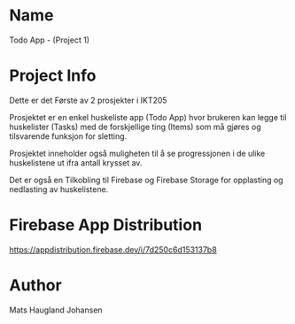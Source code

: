 # Name

Todo App - (Project 1)

# Project Info

Dette er det Første av 2 prosjekter i IKT205

Prosjektet er en enkel huskeliste app (Todo App) hvor brukeren kan legge til huskelister (Tasks) med de forskjellige ting (Items) som må gjøres og tilsvarende funksjon for sletting.

Prosjektet inneholder også muligheten til å se progressjonen i de ulike huskelistene ut ifra antall krysset av.

Det er også en Tilkobling til Firebase og Firebase Storage for opplasting og nedlasting av huskelistene.

# Firebase App Distribution

https://appdistribution.firebase.dev/i/7d250c6d153137b8

# Author

Mats Haugland Johansen